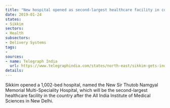 ```yaml
---
title: "New hospital opened as second-largest healthcare facility in country"
date: 2019-01-24
states:
- Sikkim
sectors:
- Health
subsectors:
- Delivery Systems
tags:
- 
sources:
- name: Telegraph India
  url: https://www.telegraphindia.com/states/north-east/sikkim-gets-india-s-2nd-biggest-govt-hospital/cid/1681803
details:
---
```


Sikkim opened a 1,002-bed hospital, named the New Sir Thutob Namgyal Memorial Multi-Speciality Hospital, which will be the second-largest healthcare facility in the country after the All India Institute of Medical Sciences in New Delhi.
